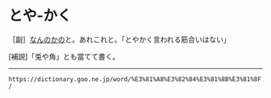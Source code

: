 # とや‐かく

［副］[なんのかの](なんのかの（何の彼の）)と。あれこれと。「とやかく言われる筋合いはない」

\[補説\]「兎や角」とも當てて書く。

---
`https://dictionary.goo.ne.jp/word/%E3%81%A8%E3%82%84%E3%81%8B%E3%81%8F/`